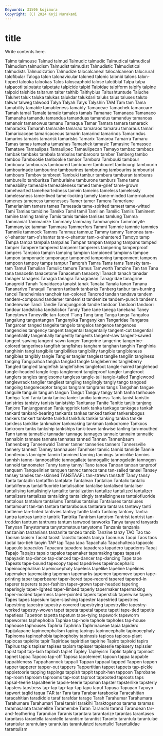 ```yaml
---
Keywords: 31506 kojimura
Copyright: (C) 2024 Koji Murakami
---
```


# title

Write contents here.



Talmo talmouse Talmud talmud Talmudic talmudic Talmudical
talmudical Talmudism talmudism Talmudist talmudist Talmudistic Talmudistical talmudists Talmudization Talmudize
talocalcaneal talocalcanean talocrural talofibular Taloga talon talonavicular taloned talonic talonid
talons talon-tipped talooka talookas Talos taloscaphoid talose talotibial Talpa talpa
talpacoti talpatate talpetate talpicide talpid Talpidae talpiform talpify talpine talpoid
talshide taltarum talter talthib Talthybius Taltushtuntude Taluche Taluhet taluk taluka
talukas talukdar talukdari taluks talus taluses taluto talwar talweg talwood
Talya Talyah Talys Talyshin TAM Tam tam Tama tamability tamable
tamableness tamably Tamaceae Tamachek tamacoare Tamah tamal Tamale tamale tamales
tamals Tamanac Tamanaca Tamanaco Tamanaha tamandu tamandua tamanduas tamandus tamanduy
tamanoas tamanoir tamanowus tamanu Tamaqua Tamar Tamara tamara tamarack tamaracks
Tamarah tamaraite tamarao tamaraos tamarau tamaraus tamari Tamaricaceae tamaricaceous tamarin
tamarind tamarinds Tamarindus tamarins tamaris tamarisk tamarisks Tamarix Tamaroa Tamarra
Tamaru Tamas tamas tamasha tamashas Tamashek tamasic Tamasine Tamassee Tamatave
Tamaulipas Tamaulipec Tamaulipecan Tamayo tambac tambacs tambak tambaks tambala tambalas
tambaroora tamber Tamberg tambo tamboo Tambookie tambookie tambor Tambora Tambouki
tambour tamboura tambouras tamboured tambourer tambouret tambourgi tambourin tambourinade tambourine
tambourines tambouring tambourins tambourist tambours Tambov tambreet Tambuki tambur tambura
tamburan tamburas tamburello tamburitza Tamburlaine tamburone tamburs Tame tame tameability
tameable tameableness tamed tame-grief tame-grown tamehearted tameheartedness tamein tameins tameless
tamelessly tamelessness tame-lived tame-looking tamely tame-minded tame-natured tamenes tameness tamenesses
Tamer tamer Tamera Tamerlane Tamerlanism tamers tames Tamesada tame-spirited tamest
tame-witted Tami Tamias tamidine Tamiko Tamil tamil Tamilian Tamilic Tamils
Tamiment tamine taming taminy Tamis tamis tamise tamises tamlung Tamma
Tammanial Tammanize Tammany tammany Tammanyism Tammanyite Tammanyize tammar Tammara Tammerfors
Tammi Tammie tammie tammies Tammlie tammock Tamms Tammuz tammuz Tammy
tammy Tamonea tam-o'-shanter tam-o'shanter tam-o-shanter tam-o-shantered Tamoyo tamp Tampa tampa
tampala tampalas Tampan tampan tampang tampans tamped tamper Tampere tampered
tamperer tamperers tampering tamperproof tampers Tampico tampin tamping tampion tampioned
tampions tampoe tampon tamponade tamponage tamponed tamponing tamponment tampons tampoon
tampoy tamps tampur Tamqrah Tamra Tams tams Tamsky tam-tam Tamul
Tamulian Tamulic tamure Tamus Tamworth Tamzine Tan tan Tana tana
tanacetin tanacetone Tanacetum tanacetyl Tanach tanach tanadar tanager tanagers Tanagra
tanagra Tanagraean Tanagridae tanagrine tanagroid Tanah Tanaidacea tanaist tanak Tanaka
Tanala tanan Tanana Tananarive Tanaquil Tanaron tanbark tanbarks Tanberg tanbur
tan-burning tancel Tanchelmian tanchoir tan-colored Tancred tandan tandava tandem tandem-compound
tandemer tandemist tandemize tandem-punch tandems tandemwise Tandi Tandie Tandjungpriok tandle
tandoor Tandoori tandoori tandour tandsticka tandstickor Tandy Tane tane tanega
tanekaha Taney Taneytown Taneyville tan-faced T'ang Tang tang Tanga tanga
Tangaloa tangalung tangantangan Tanganyika Tanganyikan Tangaridae Tangaroa Tangaroan tanged tangeite
tangelo tangelos tangence tangences tangencies tangency tangent tangental tangentally tangent-cut
tangential tangentiality tangentially tangently tangents tangent-saw tangent-sawed tangent-sawing tangent-sawn tanger
Tangerine tangerine tangerine-colored tangerines tangfish tangfishes tangham tanghan tanghin Tanghinia
tanghinin tangi tangibile tangibilities tangibility tangible tangibleness tangibles tangibly tangie
Tangier tangier tangiest tangile tangilin tanginess tanging Tangipahoa tangka tanglad
tangle tangleberries tangleberry Tangled tangled tanglefish tanglefishes tanglefoot tangle-haired tanglehead
tangle-headed tangle-legs tanglement tangleproof tangler tangleroot tanglers tangles tanglesome tangless
tangle-tail tangle-tailed Tanglewood tanglewrack tanglier tangliest tangling tanglingly tangly tango
tangoed tangoing tangoreceptor tangos tangram tangrams tangs Tangshan tangue tanguile
tanguin tangum tangun Tangut Tanguy tangy tanh tanha tanhouse Tanhya
Tani Tania tania tanica tanier taniko taniness Tanis tanist tanistic
tanistries tanistry tanists tanistship Tanitansy Tanite Tanitic tanjib tanjong Tanjore
Tanjungpandan Tanjungpriok tank tanka tankage tankages tankah tankard tankard-bearing tankards
tankas tanked tanker tankerabogus tankers tankert tankette tankful tankfuls tankie
tanking tankka tankle tankless tanklike tankmaker tankmaking tankman tankodrome Tankoos
tankroom tanks tankship tankships tank-town tankwise tanling tan-mouthed Tann tanna
tannable tannadar tannage tannages tannaic tannaim tannaitic tannalbin tannase tannate
tannates tanned Tannen Tannenbaum Tannenberg Tannenwald Tanner tanner tanneries tanners
Tannersville tannery tannest Tanney tannhauser Tannhser tannic tannid tannide Tannie
tanniferous tannigen tannin tannined tanning tannings tanninlike tannins tannish tanno-
tannocaffeic tannogallate tannogallic tannogelatin tannogen tannoid tannometer Tanny tanny tannyl
Tano tanoa Tanoan tanoan tanproof tanquam Tanquelinian tanquen tanrec tanrecs
tans tan-sailed tansel Tansey tansey tansies tan-skinned TANSTAAFL tan-strewn tanstuff
Tansy tansy Tanta tantadlin tantafflin tantalate Tantalean Tantalian Tantalic tantalic
tantaliferous tantalifluoride tantalisation tantalise tantalised tantaliser tantalising tantalisingly tantalite tantalization
tantalize tantalized tantalizer tantalizers tantalizes tantalizing tantalizingly tantalizingness tantalofluoride tantalous
tantalum tantalums Tantalus tantalus Tantaluses tantaluses tantamount tan-tan tantara tantarabobus
tantarara tantaras tantawy tanti tantieme tan-tinted tantivies tantivy tantle tanto
Tantony tantony Tantra tantra tantras tantric tantrik Tantrika Tantrism tantrism
Tantrist tantrist tan-trodden tantrum tantrums tantum tanwood tanworks Tanya tanyard
tanyards Tanyoan Tanystomata tanystomatous tanystome Tanzania tanzania tanzanian tanzanians tanzanite
tanzeb tanzib Tanzine tanzy TAO Tao tao Taoism taoism Taoist
taoist Taoistic taoists taoiya Taonurus Taopi Taos taos taotai tao-tieh
taoyin TAP tap Tapa tapa Tapachula Tapachulteca tapacolo tapaculo tapaculos
Tapacura tapadera tapaderas tapadero tapaderos Tapaj Tapajo Tapajos tapalo tapalos
tapamaker tapamaking tapas tapasvi tapayaxin tap-dance tap-danced tap-dancer tap-dancing Tape
tape Tapeats tape-bound tapecopy taped tapedrives tapeinocephalic tapeinocephalism tapeinocephaly tapeless
tapelike tapeline tapelines tapemaker tapemaking tapeman tapemarks tapemen tapemove tapen
tape-printing taper taperbearer taper-bored tape-record tapered tapered-in taperer taperers taper-fashion
taper-grown taper-headed tapering taperingly taper-lighted taper-limbed taperly tapermaker tapermaking taper-molded
taperness taper-pointed tapers taperstick taperwise tapery Tapes tapes tapesium tape-slashing
tapester tapestried tapestries tapestring tapestry tapestry-covered tapestrying tapestrylike tapestry-worked tapestry-woven
tapet tapeta tapetal tapete tapeti tape-tied tapetis tapetless Tapetron tapetta
tapetum tape-tying tapework tapeworm tapeworms taphephobia Taphiae tap-hole taphole tapholes
tap-house taphouse taphouses Taphria Taphrina Taphrinaceae tapia tapidero Tapijulapane tapinceophalism
taping tapings tapinocephalic tapinocephaly Tapinoma tapinophobia tapinophoby tapinosis tapioca tapioca-plant
tapiocas tapiolite tapir Tapiridae tapiridian tapirine Tapiro tapiroid tapirs Tapirus
tapis tapiser tapises tapism tapisser tapisserie tapissery tapissier tapist tapit
tap-lash taplash taplet Tapley Tapleyism Taplin tapling tapmost tapnet tapoa
Tapoco tap-off Taposa tapotement tapoun tappa tappable tappableness Tappahannock tappall
Tappan tappaul tapped Tappen tappen tapper tapperer tapper-out tappers Tappertitian
tappet tappets tap-pickle tappietoorie tapping tappings tappish tappit tappit-hen tappoon
Taprobane tap-room taproom taprooms tap-root taproot taprooted taproots taps tapsal-teerie
tapsalteerie tapsie-teerie tapsman tapster tapsterlike tapsterly tapsters tapstress tap-tap tap-tap-tap
tapu tapul Tapuya Tapuyan Tapuyo tapwort taqlid taqua TAR tar
Tara tara Tarabar tarabooka Taracahitian taracahitian taradiddle taraf tarafdar tarage
Tarah Tarahumar Tarahumara Tarahumare Tarahumari Tarai tarairi tarakihi Taraktogenos tarama
taramas taramasalata taramellite Taramembe Taran Taranchi tarand Tarandean tar-and-feathering Tarandian
Taranis tarantara tarantarize tarantas tarantases tarantass tarantella tarantelle tarantism tarantist
Taranto tarantula tarantulae tarantular tarantulary tarantulas tarantulated tarantulid Tarantulidae tarantulism
